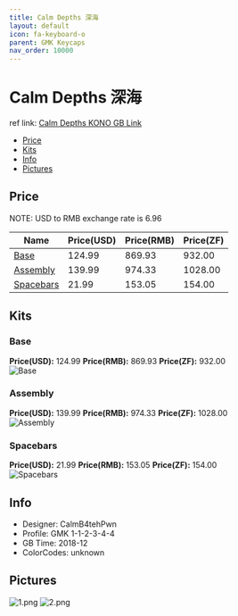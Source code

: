 ```yaml
---
title: Calm Depths 深海
layout: default
icon: fa-keyboard-o
parent: GMK Keycaps
nav_order: 10000
---
```


# Calm Depths 深海

ref link: [Calm Depths KONO GB Link](https://kono.store/products/gmk-calm-depths-keycap-set)

* [Price](#price)
* [Kits](#kits)
* [Info](#info)
* [Pictures](#pictures)


## Price  
NOTE: USD to RMB exchange rate is 6.96

| Name          | Price(USD)    |  Price(RMB) |  Price(ZF) |
| ------------- | ------------- |  ---------- |  --------- |
|[Base](#base)|124.99|869.93|932.00|
|[Assembly](#assembly)|139.99|974.33|1028.00|
|[Spacebars](#spacebars)|21.99|153.05|154.00|


## Kits
### Base
**Price(USD):** 124.99    **Price(RMB):** 869.93    **Price(ZF):** 932.00    
<img src="{{ 'assets/images/gmk-keycaps/calmdepths/kits_pics/base.jpeg' | relative_url }}" alt="Base" class="image featured">

### Assembly
**Price(USD):** 139.99    **Price(RMB):** 974.33    **Price(ZF):** 1028.00    
<img src="{{ 'assets/images/gmk-keycaps/calmdepths/kits_pics/assembly.png' | relative_url }}" alt="Assembly" class="image featured">

### Spacebars
**Price(USD):** 21.99    **Price(RMB):** 153.05    **Price(ZF):** 154.00    
<img src="{{ 'assets/images/gmk-keycaps/calmdepths/kits_pics/spacebars.png' | relative_url }}" alt="Spacebars" class="image featured">


## Info
* Designer: CalmB4tehPwn
* Profile: GMK 1-1-2-3-4-4
* GB Time: 2018-12
* ColorCodes: unknown


## Pictures
<img src="{{ 'assets/images/gmk-keycaps/calmdepths/rendering_pics/1.png' | relative_url }}" alt="1.png" class="image featured">
<img src="{{ 'assets/images/gmk-keycaps/calmdepths/rendering_pics/2.png' | relative_url }}" alt="2.png" class="image featured">
